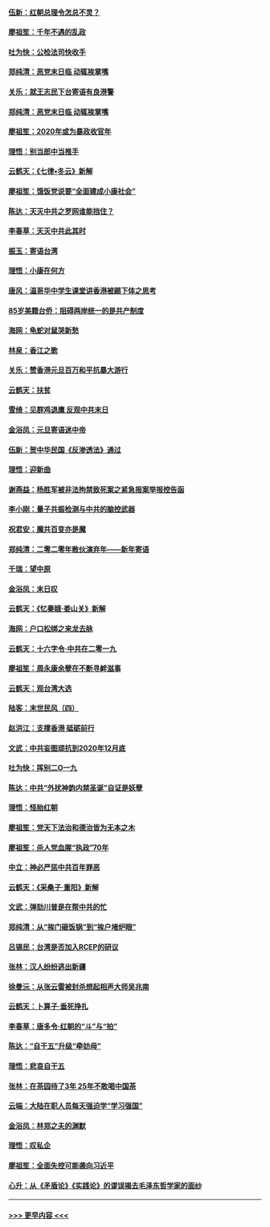 #### [伍新：红朝总理令怎总不灵？](../pages/nsc993/n11770813.md?t=01071355) 
#### [廖祖笙：千年不遇的乱政](../pages/nsc993/n11770373.md?t=01071355) 
#### [吐为快：公检法司快收手](../pages/nsc993/n11770359.md?t=01071355) 
#### [郑纯清：恶党末日临 动辄挨掌嘴](../pages/nsc993/n11769912.md?t=01071355) 
#### [关乐：就王志民下台寄语有良港警](../pages/nsc993/n11769903.md?t=01071355) 
#### [郑纯清：恶党末日临 动辄挨掌嘴](../pages/nsc993/n11769356.md?t=01071355) 
#### [廖祖笙：2020年或为暴政收官年](../pages/nsc993/n11768216.md?t=01071355) 
#### [理悟：别当郎中当推手](../pages/nsc993/n11768243.md?t=01071355) 
#### [云鹤天：《七律▪冬云》新解](../pages/nsc993/n11768204.md?t=01071355) 
#### [廖祖笙：饿饭党说要“全面建成小康社会”](../pages/nsc993/n11767482.md?t=01071355) 
#### [陈达：天灭中共之罗网谁能挡住？](../pages/nsc993/n11767465.md?t=01071355) 
#### [李春草：天灭中共此其时](../pages/nsc993/n11767452.md?t=01071355) 
#### [振玉：寄语台湾](../pages/nsc993/n11767432.md?t=01071355) 
#### [理悟：小康在何方](../pages/nsc993/n11767394.md?t=01071355) 
#### [唐风：温哥华中学生课堂讲香港被踢下体之思考](../pages/nsc993/n11766848.md?t=01071355) 
#### [85岁美籍台侨：阻碍两岸统一的是共产制度](../pages/nsc993/n11765043.md?t=01071355) 
#### [海网：龟蛇对鼠哭新愁](../pages/nsc993/n11764895.md?t=01071355) 
#### [林泉：香江之歌](../pages/nsc993/n11764415.md?t=01071355) 
#### [关乐：赞香港元旦百万和平抗暴大游行](../pages/nsc993/n11764382.md?t=01071355) 
#### [云鹤天：扶贫](../pages/nsc993/n11764245.md?t=01071355) 
#### [雪绮：见群鸡退鹰  反观中共末日](../pages/nsc993/n11762112.md?t=01071355) 
#### [金浴凤：元旦寄语迷中帝](../pages/nsc993/n11761788.md?t=01071355) 
#### [伍新：贺中华民国《反渗透法》通过](../pages/nsc993/n11761994.md?t=01071355) 
#### [理悟：迎新曲](../pages/nsc993/n11761152.md?t=01071355) 
#### [谢燕益：杨胜军被非法拘禁致死案之紧急报案举报控告函](../pages/nsc993/n11756134.md?t=01071355) 
#### [李小刚：量子共振检测与中共的脑控武器](../pages/nsc993/n11754518.md?t=01071355) 
#### [祝君安：魔共百变亦是魔](../pages/nsc993/n11754469.md?t=01071355) 
#### [郑纯清：二零二零年散伙演弃年——新年寄语](../pages/nsc993/n11754195.md?t=01071355) 
#### [千瑞：望中原](../pages/nsc993/n11754159.md?t=01071355) 
#### [金浴凤：末日叹](../pages/nsc993/n11752359.md?t=01071355) 
#### [云鹤天：《忆秦娥‧娄山关》新解](../pages/nsc993/n11752348.md?t=01071355) 
#### [海网：户口松绑之来龙去脉](../pages/nsc993/n11752328.md?t=01071355) 
#### [云鹤天：十六字令‧中共在二零一九](../pages/nsc993/n11752305.md?t=01071355) 
#### [廖祖笙：周永康余孽在不断寻衅滋事](../pages/nsc993/n11751013.md?t=01071355) 
#### [云鹤天：观台湾大选](../pages/nsc993/n11751007.md?t=01071355) 
#### [陆客：末世民风（四）](../pages/nsc993/n11749203.md?t=01071355) 
#### [赵洪江：支撑香港 砥砺前行](../pages/nsc993/n11748482.md?t=01071355) 
#### [文武：中共妄图顽抗到2020年12月底](../pages/nsc993/n11748446.md?t=01071355) 
#### [吐为快：挥别二O一九](../pages/nsc993/n11748411.md?t=01071355) 
#### [陈达：中共“外扰神韵内禁圣诞”自证是妖孽](../pages/nsc993/n11748226.md?t=01071355) 
#### [理悟：怪胎红朝](../pages/nsc993/n11748206.md?t=01071355) 
#### [廖祖笙：党天下法治和德治皆为无本之木](../pages/nsc993/n11748135.md?t=01071355) 
#### [廖祖笙：杀人党血腥“执政”70年](../pages/nsc993/n11745144.md?t=01071355) 
#### [中立：神必严惩中共百年罪恶](../pages/nsc993/n11744970.md?t=01071355) 
#### [云鹤天：《采桑子‧重阳》新解](../pages/nsc993/n11744948.md?t=01071355) 
#### [文武：弹劾川普是在帮中共的忙](../pages/nsc993/n11744758.md?t=01071355) 
#### [郑纯清：从“挨门砸饭锅”到“挨户堵炉眼”](../pages/nsc993/n11744745.md?t=01071355) 
#### [吕锡民：台湾是否加入RCEP的研议](../pages/nsc993/n11744701.md?t=01071355) 
#### [张林：汉人纷纷逃出新疆](../pages/nsc993/n11743530.md?t=01071355) 
#### [徐曼沅：从张云雷被封杀想起相声大师吴兆南](../pages/nsc993/n11741816.md?t=01071355) 
#### [云鹤天：卜算子‧垂死挣扎](../pages/nsc993/n11739956.md?t=01071355) 
#### [李春草：唐多令‧红朝的“斗”与“拍”](../pages/nsc993/n11739830.md?t=01071355) 
#### [陈达：“自干五”升级“牵妨母”](../pages/nsc993/n11739724.md?t=01071355) 
#### [理悟：悲哀自干五](../pages/nsc993/n11739547.md?t=01071355) 
#### [张林：在茶园待了3年 25年不敢喝中国茶](../pages/nsc993/n11739240.md?t=01071355) 
#### [云端：大陆在职人员每天强迫学“学习强国”](../pages/nsc993/n11738735.md?t=01071355) 
#### [金浴凤：林郑之夫的渊默](../pages/nsc993/n11737735.md?t=01071355) 
#### [理悟：叹私企](../pages/nsc993/n11737715.md?t=01071355) 
#### [廖祖笙：全面失控可能袭向习近平](../pages/nsc993/n11737704.md?t=01071355) 
#### [心升：从《矛盾论》《实践论》的谬误揭去毛泽东哲学家的面纱](../pages/nsc993/n11736962.md?t=01071355) 

----
#### [ >>> 更早内容 <<< ](../indexes/nsc993-earlier.md)
